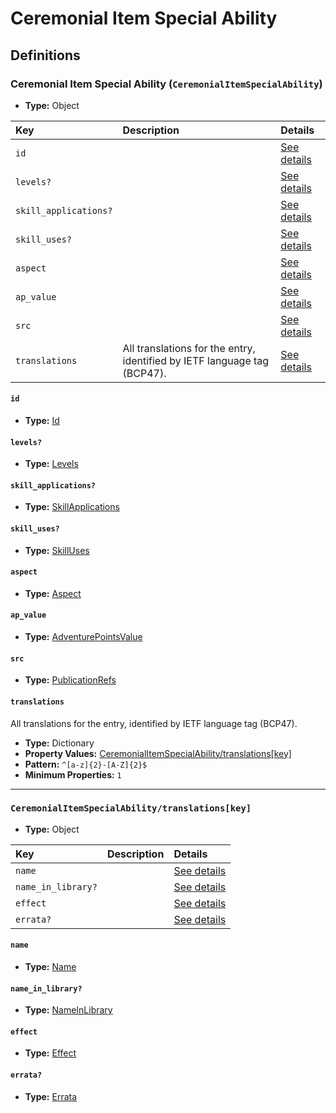 # Ceremonial Item Special Ability

## Definitions

### <a name="CeremonialItemSpecialAbility"></a> Ceremonial Item Special Ability (`CeremonialItemSpecialAbility`)

- **Type:** Object

Key | Description | Details
:-- | :-- | :--
`id` |  | <a href="#CeremonialItemSpecialAbility/id">See details</a>
`levels?` |  | <a href="#CeremonialItemSpecialAbility/levels">See details</a>
`skill_applications?` |  | <a href="#CeremonialItemSpecialAbility/skill_applications">See details</a>
`skill_uses?` |  | <a href="#CeremonialItemSpecialAbility/skill_uses">See details</a>
`aspect` |  | <a href="#CeremonialItemSpecialAbility/aspect">See details</a>
`ap_value` |  | <a href="#CeremonialItemSpecialAbility/ap_value">See details</a>
`src` |  | <a href="#CeremonialItemSpecialAbility/src">See details</a>
`translations` | All translations for the entry, identified by IETF language tag (BCP47). | <a href="#CeremonialItemSpecialAbility/translations">See details</a>

#### <a name="CeremonialItemSpecialAbility/id"></a> `id`

- **Type:** <a href="../_Activatable.md#Id">Id</a>

#### <a name="CeremonialItemSpecialAbility/levels"></a> `levels?`

- **Type:** <a href="../_Activatable.md#Levels">Levels</a>

#### <a name="CeremonialItemSpecialAbility/skill_applications"></a> `skill_applications?`

- **Type:** <a href="../_Activatable.md#SkillApplications">SkillApplications</a>

#### <a name="CeremonialItemSpecialAbility/skill_uses"></a> `skill_uses?`

- **Type:** <a href="../_Activatable.md#SkillUses">SkillUses</a>

#### <a name="CeremonialItemSpecialAbility/aspect"></a> `aspect`

- **Type:** <a href="../_Activatable.md#Aspect">Aspect</a>

#### <a name="CeremonialItemSpecialAbility/ap_value"></a> `ap_value`

- **Type:** <a href="../_Activatable.md#AdventurePointsValue">AdventurePointsValue</a>

#### <a name="CeremonialItemSpecialAbility/src"></a> `src`

- **Type:** <a href="../source/_PublicationRef.md#PublicationRefs">PublicationRefs</a>

#### <a name="CeremonialItemSpecialAbility/translations"></a> `translations`

All translations for the entry, identified by IETF language tag (BCP47).

- **Type:** Dictionary
- **Property Values:** <a href="#CeremonialItemSpecialAbility/translations[key]">CeremonialItemSpecialAbility/translations[key]</a>
- **Pattern:** `^[a-z]{2}-[A-Z]{2}$`
- **Minimum Properties:** `1`

---

### <a name="CeremonialItemSpecialAbility/translations[key]"></a> `CeremonialItemSpecialAbility/translations[key]`

- **Type:** Object

Key | Description | Details
:-- | :-- | :--
`name` |  | <a href="#CeremonialItemSpecialAbility/translations[key]/name">See details</a>
`name_in_library?` |  | <a href="#CeremonialItemSpecialAbility/translations[key]/name_in_library">See details</a>
`effect` |  | <a href="#CeremonialItemSpecialAbility/translations[key]/effect">See details</a>
`errata?` |  | <a href="#CeremonialItemSpecialAbility/translations[key]/errata">See details</a>

#### <a name="CeremonialItemSpecialAbility/translations[key]/name"></a> `name`

- **Type:** <a href="../_Activatable.md#Name">Name</a>

#### <a name="CeremonialItemSpecialAbility/translations[key]/name_in_library"></a> `name_in_library?`

- **Type:** <a href="../_Activatable.md#NameInLibrary">NameInLibrary</a>

#### <a name="CeremonialItemSpecialAbility/translations[key]/effect"></a> `effect`

- **Type:** <a href="../_Activatable.md#Effect">Effect</a>

#### <a name="CeremonialItemSpecialAbility/translations[key]/errata"></a> `errata?`

- **Type:** <a href="../source/_Erratum.md#Errata">Errata</a>
